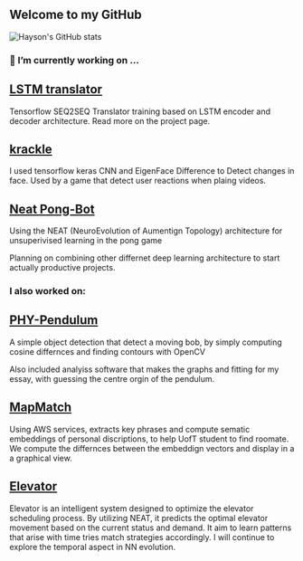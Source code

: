 ## Welcome to my GitHub
![Hayson's GitHub stats](https://github-readme-stats.vercel.app/api?username=HaysonC&show_icons=true&theme=radical)
### 🔭 I’m currently working on ...
## [LSTM translator](https://github.com/HaysonC/Encoder-DecoderLSTMTranslator)
Tensorflow SEQ2SEQ Translator training based on LSTM encoder and decoder architecture.
Read more on the project page.

## [krackle](https://github.com/Epic-Eric/New-Hacks/)
I used tensorflow keras CNN and EigenFace Difference to Detect changes in face. 
Used by a game that detect user reactions when plaing videos. 

## [Neat Pong-Bot](https://github.com/HaysonC/NEAT-PongBot/)
Using the NEAT (NeuroEvolution of Aumentign Topology) architecture for unsuperivised learning in
the pong game

Planning on combining other differnet deep learning architecture to start actually productive projects.


### I also worked on:
## [PHY-Pendulum](https://github.com/HaysonC/PHY180-Pendulum)
A simple object detection that detect a moving bob, by simply computing cosine differnces and finding 
contours with OpenCV

Also included analyiss software that makes the graphs and fitting for my essay, with guessing 
the centre orgin of the pendulum.

## [MapMatch](https://github.com/Epic-Eric/AWSHacks)
Using AWS services, extracts key phrases and compute sematic embeddings of personal discriptions, to
help UofT student to find roomate. We compute the differnces between the embeddign vectors and display in a 
a graphical view.

## [Elevator](https://github.com/HaysonC/elevator)
Elevator is an intelligent system designed to optimize the elevator scheduling process. By utilizing NEAT, it predicts the optimal elevator movement based on the current status and demand. It aim to learn patterns that arise with time tries match strategies accordingly. I will continue to explore the temporal aspect in NN evolution. 


<!--
**HaysonC/HaysonC** is a ✨ _special_ ✨ repository because its `README.md` (this file) appears on your GitHub profile.

Here are some ideas to get you started:

- 
- 🌱 I’m currently learning ...
- 👯 I’m looking to collaborate on ...
- 🤔 I’m looking for help with ...
- 💬 Ask me about ...
- 📫 How to reach me: ...
- 😄 Pronouns: ...
- ⚡ Fun fact: ...
-->
